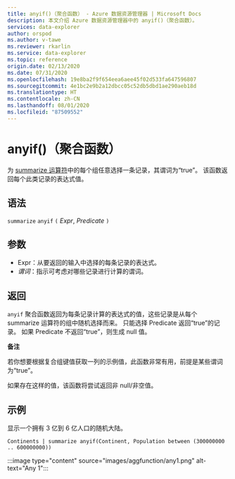 ```yaml
---
title: anyif()（聚合函数） - Azure 数据资源管理器 | Microsoft Docs
description: 本文介绍 Azure 数据资源管理器中的 anyif()（聚合函数）。
services: data-explorer
author: orspod
ms.author: v-tawe
ms.reviewer: rkarlin
ms.service: data-explorer
ms.topic: reference
origin.date: 02/13/2020
ms.date: 07/31/2020
ms.openlocfilehash: 19e8ba2f9f654eea6aee45f02d533fa647596807
ms.sourcegitcommit: 4e1bc2e9b2a12dbcc05c52db5dbd1ae290aeb18d
ms.translationtype: HT
ms.contentlocale: zh-CN
ms.lasthandoff: 08/01/2020
ms.locfileid: "87509552"
---
```

# <a name="anyif-aggregation-function"></a>anyif()（聚合函数）

为 [summarize 运算符](summarizeoperator.md)中的每个组任意选择一条记录，其谓词为“true”。 该函数返回每个此类记录的表达式值。

## <a name="syntax"></a>语法

`summarize` `anyif` `(` *Expr*, *Predicate* `)`

## <a name="arguments"></a>参数

* Expr：从要返回的输入中选择的每条记录的表达式。
* *谓词*：指示可考虑对哪些记录进行计算的谓词。

## <a name="returns"></a>返回

`anyif` 聚合函数返回为每条记录计算的表达式的值，这些记录是从每个 summarize 运算符的组中随机选择而来。 只能选择 Predicate 返回“true”的记录。 如果 Predicate 不返回“true”，则生成 null 值。

**备注**

若你想要根据复合组键值获取一列的示例值，此函数非常有用，前提是某些谓词为“true”。

如果存在这样的值，该函数将尝试返回非 null/非空值。

## <a name="examples"></a>示例

显示一个拥有 3 亿到 6 亿人口的随机大陆。

```kusto
Continents | summarize anyif(Continent, Population between (300000000 .. 600000000))
```

:::image type="content" source="images/aggfunction/any1.png" alt-text="Any 1":::

